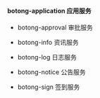 #### botong-application 应用服务
- botong-approval  审批服务

- botong-info  资讯服务

- botong-log  日志服务

- botong-notice  公告服务

- botong-sign 签到服务





